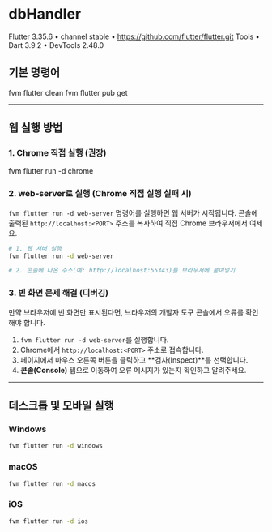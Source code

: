# dbHandler
Flutter 3.35.6 • channel stable • https://github.com/flutter/flutter.git
Tools • Dart 3.9.2 • DevTools 2.48.0

## 기본 명령어
fvm flutter clean
fvm flutter pub get

---

## 웹 실행 방법

### 1. Chrome 직접 실행 (권장)
fvm flutter run -d chrome

### 2. web-server로 실행 (Chrome 직접 실행 실패 시)
`fvm flutter run -d web-server` 명령어를 실행하면 웹 서버가 시작됩니다.
콘솔에 출력된 `http://localhost:<PORT>` 주소를 복사하여 직접 Chrome 브라우저에서 여세요.

```bash
# 1. 웹 서버 실행
fvm flutter run -d web-server

# 2. 콘솔에 나온 주소(예: http://localhost:55343)를 브라우저에 붙여넣기
```

### 3. 빈 화면 문제 해결 (디버깅)
만약 브라우저에 빈 화면만 표시된다면, 브라우저의 개발자 도구 콘솔에서 오류를 확인해야 합니다.

1. `fvm flutter run -d web-server`를 실행합니다.
2. Chrome에서 `http://localhost:<PORT>` 주소로 접속합니다.
3. 페이지에서 마우스 오른쪽 버튼을 클릭하고 **검사(Inspect)**를 선택합니다.
4. **콘솔(Console)** 탭으로 이동하여 오류 메시지가 있는지 확인하고 알려주세요.

---

## 데스크톱 및 모바일 실행

### Windows
```bash
fvm flutter run -d windows
```

### macOS
```bash
fvm flutter run -d macos
```

### iOS
```bash
fvm flutter run -d ios
```
